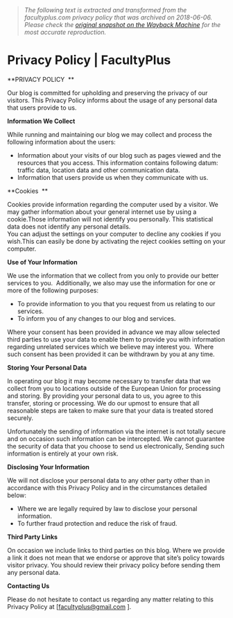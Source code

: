 > *The following text is extracted and transformed from the facultyplus.com privacy policy that was archived on 2018-06-06. Please check the [original snapshot on the Wayback Machine](https://web.archive.org/web/20180606164449id_/http%3A//www.facultyplus.com/p/privacy-policy.html) for the most accurate reproduction.*

# Privacy Policy | FacultyPlus

**PRIVACY POLICY  **

Our blog is committed for upholding and preserving the privacy of our visitors. This Privacy Policy informs about the usage of any personal data that users provide to us.

**Information We Collect**

While running and maintaining our blog we may collect and process the following information about the users:

  * Information about your visits of our blog such as pages viewed and the resources that you access. This information contains following datum: traffic data, location data and other communication data.
  * Information that users provide us when they communicate with us.



**Cookies  **

Cookies provide information regarding the computer used by a visitor. We may gather information about your general internet use by using a cookie.Those information will not identify you personally. This statistical data does not identify any personal details.  
You can adjust the settings on your computer to decline any cookies if you wish.This can easily be done by activating the reject cookies setting on your computer.

**Use of Your Information**

We use the information that we collect from you only to provide our better services to you.  Additionally, we also may use the information for one or more of the following purposes:

  * To provide information to you that you request from us relating to our services.  
  * To inform you of any changes to our blog and services.



Where your consent has been provided in advance we may allow selected third parties to use your data to enable them to provide you with information regarding unrelated services which we believe may interest you.  Where such consent has been provided it can be withdrawn by you at any time.

**Storing Your Personal Data**

In operating our blog it may become necessary to transfer data that we collect from you to locations outside of the European Union for processing and storing. By providing your personal data to us, you agree to this transfer, storing or processing. We do our upmost to ensure that all reasonable steps are taken to make sure that your data is treated stored securely.

Unfortunately the sending of information via the internet is not totally secure and on occasion such information can be intercepted. We cannot guarantee the security of data that you choose to send us electronically, Sending such information is entirely at your own risk.

**Disclosing Your Information**

We will not disclose your personal data to any other party other than in accordance with this Privacy Policy and in the circumstances detailed below:

  * Where we are legally required by law to disclose your personal information.
  * To further fraud protection and reduce the risk of fraud.



**Third Party Links**

On occasion we include links to third parties on this blog. Where we provide a link it does not mean that we endorse or approve that site’s policy towards visitor privacy. You should review their privacy policy before sending them any personal data.

**Contacting Us**

Please do not hesitate to contact us regarding any matter relating to this Privacy Policy at [[facultyplus@gmail.com](mailto:facultyplus@gmail.com) ].
